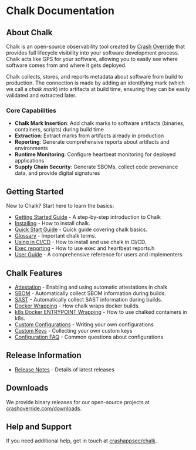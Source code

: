 # Chalk Documentation

## About Chalk

Chalk is an open-source observability tool created by
[Crash Override](https://crashoverride.com) that provides full lifecycle
visibility into your software development process. Chalk acts like GPS for your
software, allowing you to easily see where software comes from and where it
gets deployed.

Chalk collects, stores, and reports metadata about software from build to
production. The connection is made by adding an identifying mark (which we
call a _chalk mark_) into artifacts at build time, ensuring they can be easily
validated and extracted later.

### Core Capabilities

- **Chalk Mark Insertion**: Add chalk marks to software artifacts (binaries,
  containers, scripts) during build time
- **Extraction**: Extract marks from artifacts already in production
- **Reporting**: Generate comprehensive reports about artifacts and environments
- **Runtime Monitoring**: Configure heartbeat monitoring for deployed applications
- **Supply Chain Security**: Generate SBOMs,
  collect code provenance data, and provide digital signatures

## Getting Started

New to Chalk? Start here to learn the basics:

- [Getting Started Guide](./guide-getting-started.md) - A step-by-step introduction to Chalk
- [Installing](./install.md) - How to install chalk.
- [Quick Start Guide](./guide-quick-start.md) - Quick guide covering chalk basics.
- [Glossary](./glossary.md) - Important chalk terms.
- [Using in CI/CD](./guide-ci-cd.md) - How to install and use chalk in CI/CD.
- [Exec reporting](./guide-exec.md) - How to use exec and heartbeat reports.h
- [User Guide](./guide-user.md) - A comprehensive reference for users and implementers

## Chalk Features

- [Attestation](./attestation.md) - Enabling and using automatic attestations in chalk
- [SBOM](./sbom.md) - Automatically collect SBOM information during builds.
- [SAST](./sast.md) - Automatically collect SAST information during builds.
- [Docker Wrapping](./docker-wrapping.md) - How chalk wraps docker builds.
- [k8s Docker ENTRYPOINT Wrapping](./docker-k8s.md) - How to use chalked containers in k8s.
- [Custom Configurations](./config-overview.md) - Writing your own configurations
- [Custom Keys](./config-custom-keys.md) - Collecting your own custom keys
- [Configuration FAQ](./config-faq.md) - Common questions about configurations

## Release Information

- [Release Notes](../CHANGELOG.md) - Details of latest releases

<!--
## Contributions

TODO

We welcome contributions to our open-source projects. Find more information at
[crashoverride.com/docs/other/contributing](https://crashoverride.com/docs/other/contributing)
or check our [contribution guidelines](./overview.md).
-->

## Downloads

We provide binary releases for our open-source projects at
[crashoverride.com/downloads](https://crashoverride.com/downloads).

## Help and Support

If you need additional help, get in touch at
[crashappsec/chalk](https://github.com/crashappsec/chalk).
